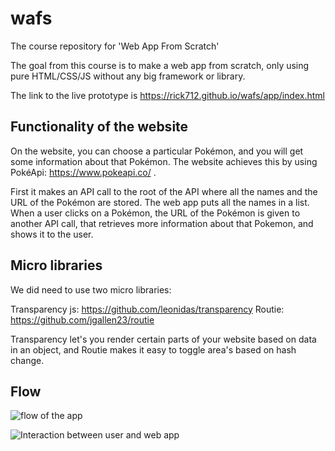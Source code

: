 # wafs
The course repository for 'Web App From Scratch'

The goal from this course is to make a web app from scratch, only using pure HTML/CSS/JS without any big framework or library.

The link to the live prototype is https://rick712.github.io/wafs/app/index.html

## Functionality of the website
On the website, you can choose a particular Pokémon, and you will get some information about that Pokémon. The website achieves this by using PokéApi: https://www.pokeapi.co/ .

First it makes an API call to the root of the API where all the names and the URL of the Pokémon are stored. The web app puts all the names in a list. When a user clicks on a Pokémon, the URL of the Pokémon is given to another API call, that retrieves more information about that Pokemon, and shows it to the user.

## Micro libraries
We did need to use two micro libraries:

Transparency js: https://github.com/leonidas/transparency
Routie: https://github.com/jgallen23/routie

Transparency let's you render certain parts of your website based on data in an object, and Routie makes it easy to toggle area's based on hash change.

## Flow 
![flow of the app](https://i.imgur.com/7EIoVXa.png)

![Interaction between user and web app](https://i.imgur.com/bSCkN7G.png)
